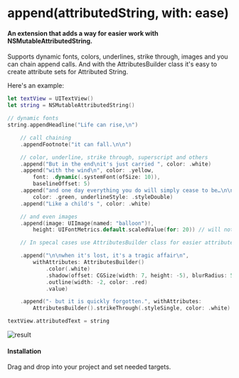 # append(attributedString, with: ease)

#### An extension that adds a way for easier work with NSMutableAttributedString.

Supports dynamic fonts, colors, underlines, strike through, images and you can chain append calls.
And with the AttributesBuilder class it's easy to create attribute sets for Attributed String.

Here's an example:

```swift
let textView = UITextView()
let string = NSMutableAttributedString()

// dynamic fonts
string.appendHeadline("Life can rise,\n")

    // call chaining
    .appendFootnote("it can fall.\n\n")

    // color, underline, strike through, superscript and others
    .append("But in the end\nit's just carried ", color: .white)
    .append("with the wind\n", color: .yellow,
        font: .dynamic(.systemFont(ofSize: 10)),
        baselineOffset: 5)
    .append("and one day everything you do will simply cease to be…\n\n",
        color: .green, underlineStyle: .styleDouble)
    .append("Like a child's ", color: .white)

    // and even images
    .append(image: UIImage(named: "balloon")!,
        height: UIFontMetrics.default.scaledValue(for: 20)) // will not auto-adjust though

    // In specal cases use AttributesBuilder class for easier attributes set up

    .append("\n\nwhen it's lost, it's a tragic affair\n",
        withAttributes: AttributesBuilder()
            .color(.white)
            .shadow(offset: CGSize(width: 7, height: -5), blurRadius: 5, color: .yellow)
            .outline(width: -2, color: .red)
            .value)

    .append("- but it is quickly forgotten.", withAttributes:
        AttributesBuilder().strikeThrough(.styleSingle, color: .white).value)

textView.attributedText = string
```

![result](https://github.com/ysoftware/appendAttributedStringWithEase/blob/master/image2.png?raw=true)

#### Installation

Drag and drop into your project and set needed targets.
